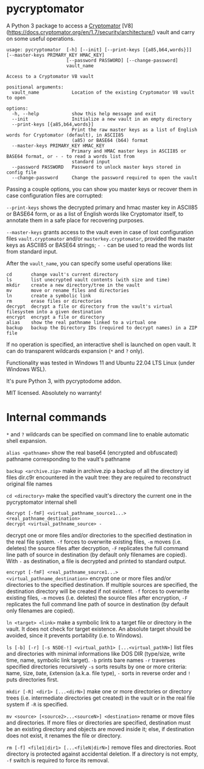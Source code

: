 # pycryptomator

A Python 3 package to access a [Cryptomator](https://github.com/cryptomator/cryptomator) [V8] (https://docs.cryptomator.org/en/1.7/security/architecture/) vault and carry on some useful operations.

```
usage: pycryptomator  [-h] [--init] [--print-keys [{a85,b64,words}]] [--master-keys PRIMARY_KEY HMAC_KEY]
                      [--password PASSWORD] [--change-password]
                      vault_name

Access to a Cryptomator V8 vault

positional arguments:
  vault_name            Location of the existing Cryptomator V8 vault to open

options:
  -h, --help            show this help message and exit
  --init                Initialize a new vault in an empty directory
  --print-keys [{a85,b64,words}]
                        Print the raw master keys as a list of English words for Cryptomator (default), in ASCII85
                        (a85) or BASE64 (b64) format
  --master-keys PRIMARY_KEY HMAC_KEY
                        Primary and HMAC master keys in ASCII85 or BASE64 format, or - - to read a words list from
                        standard input
  --password PASSWORD   Password to unlock master keys stored in config file
  --change-password     Change the password required to open the vault
```

Passing a couple options, you can show you master keys or recover them in case
configuration files are corrupted:

`--print-keys` shows the decrypted primary and hmac master key in ASCII85
or BASE64 form, or as a list of English words like Cryptomator itself, to
annotate them in a safe place for recovering purposes.

`--master-keys`  grants access to the vault even in case of lost configuration
files `vault.cryptomator` and/or `masterkey.cryptomator`, provided the master
keys as ASCII85 or BASE64 strings; `- -` can be used to read the words list
from standard input.


After the `vault_name`, you can specify some useful operations like:

```
cd       change vault's current directory
ls       list unecrypted vault contents (with size and time)
mkdir    create a new directory/tree in the vault
mv       move or rename files and directories
ln       create a symbolic link
rm       erase files or directories
decrypt  decrypt a file or directory from the vault's virtual filesystem into a given destination
encrypt  encrypt a file or directory
alias    show the real pathname linked to a virtual one
backup   backup the Directory IDs (required to decrypt names) in a ZIP file
```

If no operation is specified, an interactive shell is launched on open vault. It can do transparent wildcards expansion (`*` and `?` only).

Functionality was tested in Windows 11 and Ubuntu 22.04 LTS Linux (under Windows WSL).

It's pure Python 3, with pycryptodome addon.

MIT licensed.
Absolutely no warranty!


# Internal commands

`*` and `?` wildcards can be specified on command line to enable automatic shell expansion.


`alias <pathname>`
show the real base64 (encrypted and obfuscated) pathname corresponding to the
vault's pathname

`backup <archive.zip>`
make in archive.zip a backup of all the directory id files dir.c9r
encountered in the vault tree: they are required to reconstruct original file
names

`cd <directory>`
make the specified vault's directory the current one in the pycryptomator
internal shell

```
decrypt [-fmF] <virtual_pathname_source1...> <real_pathname_destination>
decrypt <virtual_pathname_source> -
```
decrypt one or more files and/or directories to the specified destination in the
real file system.
`-f` forces to overwrite existing files, `-m` moves (i.e. deletes) the source
files after decryption, `-F` replicates the full command line path of source
in destination (by default only filenames are copied).
With `-` as destination, a file is decrypted and printed to standard output.

`encrypt [-fmF] <real_pathname_source1...> <virtual_pathname_destination>`
encrypt one or more files and/or directories to the specified destination.
If multiple sources are specified, the destination directory will be created
if not existent.
`-f` forces to overwrite existing files, `-m` moves (i.e. deletes) the source
files after encryption, `-F` replicates the full command line path of source
in destination (by default only filenames are copied).

`ln <target> <link>`
make a symbolic link to a target file or directory in the vault.
It does not check for target existence.
An absolute target should be avoided, since it prevents portability
(i.e. to Windows).

`ls [-b] [-r] [-s NSDE-!] <virtual_path1> [...<virtual_pathN>]`
list files and directories with minimal informations like DOS DIR (type/size,
write time, name, symbolic link target).
`-b` prints bare names
`-r` traverses specified directories recursively
`-s` sorts results by one or more criteria: `N`ame, `S`ize, `D`ate, `E`xtension
(a.k.a. file type), `-` sorts in reverse order and `!` puts directories first.

`mkdir [-R] <dir1> [...<dirN>]`
make one or more directories or directory trees (i.e. intermediate directories
get created) in the vault or in the real file system if `-R` is specified.

`mv <source> [<source2>...<sourceN>] <destination>`
rename or move files and directories. If more files or directories are specified,
destination must be an existing directory and objects are moved inside it;
else, if destination does not exist, it renames the file or directory.

`rm [-f] <file1|dir1> [...<fileN|dirN>]`
remove files and directories. Root directory is protected against accidental
deletion. If a directory is not empty, `-f` switch is required to force its
removal.
